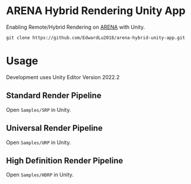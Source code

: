 # ARENA Hybrid Rendering Unity App

Enabling Remote/Hybrid Rendering on [ARENA](https://arenaxr.org/) with Unity.

```
git clone https://github.com/EdwardLu2018/arena-hybrid-unity-app.git
```

# Usage

Development uses Unity Editor Version 2022.2

## Standard Render Pipeline
Open `Samples/SRP` in Unity.

## Universal Render Pipeline
Open `Samples/URP` in Unity.

## High Definition Render Pipeline
Open `Samples/HDRP` in Unity.

